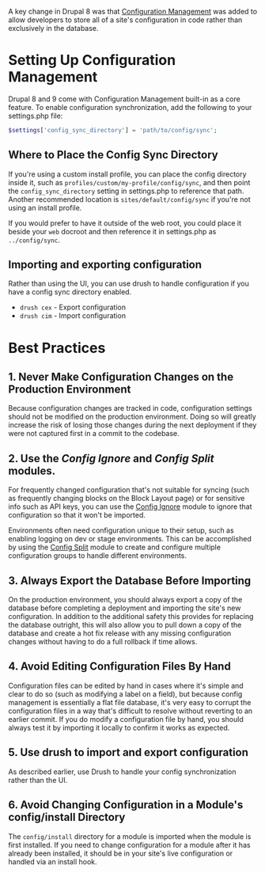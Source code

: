 A key change in Drupal 8 was that [Configuration Management](https://www.drupal.org/docs/configuration-management) was added to allow developers to store all of a site's configuration in code rather than exclusively in the database.

# Setting Up Configuration Management

Drupal 8 and 9 come with Configuration Management built-in as a core feature. To enable configuration synchronization, add the following to your settings.php file:

```php
$settings['config_sync_directory'] = 'path/to/config/sync';
```

## Where to Place the Config Sync Directory

If you're using a custom install profile, you can place the config directory inside it, such as `profiles/custom/my-profile/config/sync`, and then point the `config_sync_directory` setting in settings.php to reference that path. Another recommended location is `sites/default/config/sync` if you're not using an install profile.

If you would prefer to have it outside of the web root, you could place it beside your `web` docroot and then reference it in settings.php as `../config/sync`.

## Importing and exporting configuration

Rather than using the UI, you can use drush to handle configuration if you have a config sync directory enabled.

- `drush cex` - Export configuration
- `drush cim` - Import configuration

# Best Practices

## 1. Never Make Configuration Changes on the Production Environment

Because configuration changes are tracked in code, configuration settings should not be modified on the production environment. Doing so will greatly increase the risk of losing those changes during the next deployment if they were not captured first in a commit to the codebase.

## 2. Use the _Config Ignore_ and _Config Split_ modules.

For frequently changed configuration that's not suitable for syncing (such as frequently changing blocks on the Block Layout page) or for sensitive info such as API keys, you can use the [Config Ignore](https://www.drupal.org/project/config_ignore) module to ignore that configuration so that it won't be imported.

Environments often need configuration unique to their setup, such as enabling logging on dev or stage environments. This can be accomplished by using the [Config Split](https://www.drupal.org/project/config_split) module to create and configure multiple configuration groups to handle different environments.

## 3. Always Export the Database Before Importing

On the production environment, you should always export a copy of the database before completing a deployment and importing the site's new configuration. In addition to the additional safety this provides for replacing the database outright, this will also allow you to pull down a copy of the database and create a hot fix release with any missing configuration changes without having to do a full rollback if time allows.

## 4. Avoid Editing Configuration Files By Hand

Configuration files can be edited by hand in cases where it's simple and clear to do so (such as modifying a label on a field), but because config management is essentially a flat file database, it's very easy to corrupt the configuration files in a way that's difficult to resolve without reverting to an earlier commit. If you do modify a configuration file by hand, you should always test it by importing it locally to confirm it works as expected.

## 5. Use drush to import and export configuration

As described earlier, use Drush to handle your config synchronization rather than the UI.

## 6. Avoid Changing Configuration in a Module's config/install Directory

The `config/install` directory for a module is imported when the module is first installed. If you need to change configuration for a module after it has already been installed, it should be in your site's live configuration or handled via an install hook.